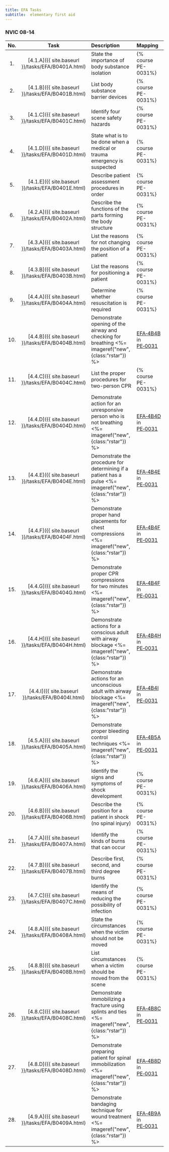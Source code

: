 ```yaml
---
title: EFA Tasks
subtitle:  elementary first aid
---
```




### NVIC 08-14

| No.   | Task | Description | Mapping |
|:-----:|:----:|:------------|:-------|
| 1. | [4.1.A]({{ site.baseurl }}/tasks/EFA/B0401A.html) | State the importance of body substance isolation | {% course PE-0031%}|
| 2. | [4.1.B]({{ site.baseurl }}/tasks/EFA/B0401B.html) | List body substance barrier devices | {% course PE-0031%}|
| 3. | [4.1.C]({{ site.baseurl }}/tasks/EFA/B0401C.html) | Identify four scene safety hazards | {% course PE-0031%}|
| 4. | [4.1.D]({{ site.baseurl }}/tasks/EFA/B0401D.html) | State what is to be done when a medical or trauma emergency is suspected | {% course PE-0031%}|
| 5. | [4.1.E]({{ site.baseurl }}/tasks/EFA/B0401E.html) | Describe patient assessment procedures in order | {% course PE-0031%}|
| 6. | [4.2.A]({{ site.baseurl }}/tasks/EFA/B0402A.html) | Describe the functions of the parts forming the body structure | {% course PE-0031%}|
| 7. | [4.3.A]({{ site.baseurl }}/tasks/EFA/B0403A.html) | List the reasons for not changing the position of a patient | {% course PE-0031%}|
| 8. | [4.3.B]({{ site.baseurl }}/tasks/EFA/B0403B.html) | List the reasons for positioning a patient | {% course PE-0031%}|
| 9. | [4.4.A]({{ site.baseurl }}/tasks/EFA/B0404A.html) | Determine whether resuscitation is required | {% course PE-0031%}|
| 10. | [4.4.B]({{ site.baseurl }}/tasks/EFA/B0404B.html) | Demonstrate opening of the airway and checking for breathing <%= imageref("new", {class:"rstar"}) %>  | [EFA‑4B4B](EFA-4B4B) in [PE‑0031](PE-0031)|
| 11. | [4.4.C]({{ site.baseurl }}/tasks/EFA/B0404C.html) | List the proper procedures for two-person CPR | {% course PE-0031%}|
| 12. | [4.4.D]({{ site.baseurl }}/tasks/EFA/B0404D.html) | Demonstrate action for an unresponsive person who is not breathing <%= imageref("new", {class:"rstar"}) %>  | [EFA‑4B4D](EFA-4B4D) in [PE‑0031](PE-0031)|
| 13. | [4.4.E]({{ site.baseurl }}/tasks/EFA/B0404E.html) | Demonstrate the procedure for determining if a patient has a pulse <%= imageref("new", {class:"rstar"}) %>  | [EFA‑4B4E](EFA-4B4E) in [PE‑0031](PE-0031)|
| 14. | [4.4.F]({{ site.baseurl }}/tasks/EFA/B0404F.html) | Demonstrate proper hand placements for chest compressions <%= imageref("new", {class:"rstar"}) %>  | [EFA‑4B4F](EFA-4B4F) in [PE‑0031](PE-0031)|
| 15. | [4.4.G]({{ site.baseurl }}/tasks/EFA/B0404G.html) | Demonstrate proper CPR compressions for two minutes <%= imageref("new", {class:"rstar"}) %>  | [EFA‑4B4F](EFA-4B4F) in [PE‑0031](PE-0031)|
| 16. | [4.4.H]({{ site.baseurl }}/tasks/EFA/B0404H.html) | Demonstrate actions for a conscious adult with airway blockage <%= imageref("new", {class:"rstar"}) %>  | [EFA‑4B4H](EFA-4B4H) in [PE‑0031](PE-0031)|
| 17. | [4.4.I]({{ site.baseurl }}/tasks/EFA/B0404I.html) | Demonstrate actions for an unconscious adult with airway blockage <%= imageref("new", {class:"rstar"}) %>  | [EFA‑4B4I](EFA-4B4I) in [PE‑0031](PE-0031)|
| 18. | [4.5.A]({{ site.baseurl }}/tasks/EFA/B0405A.html) | Demonstrate proper bleeding control techniques <%= imageref("new", {class:"rstar"}) %>  | [EFA‑4B5A](EFA-4B5A) in [PE‑0031](PE-0031)|
| 19. | [4.6.A]({{ site.baseurl }}/tasks/EFA/B0406A.html) | Identify the signs and symptoms of shock development | {% course PE-0031%}|
| 20. | [4.6.B]({{ site.baseurl }}/tasks/EFA/B0406B.html) | Describe the position for a patient in shock (no spinal injury) | {% course PE-0031%}|
| 21. | [4.7.A]({{ site.baseurl }}/tasks/EFA/B0407A.html) | Identify the kinds of burns that can occur | {% course PE-0031%}|
| 22. | [4.7.B]({{ site.baseurl }}/tasks/EFA/B0407B.html) | Describe first, second, and third degree burns | {% course PE-0031%}|
| 23. | [4.7.C]({{ site.baseurl }}/tasks/EFA/B0407C.html) | Identify the means of reducing the possibility of infection | {% course PE-0031%}|
| 24. | [4.8.A]({{ site.baseurl }}/tasks/EFA/B0408A.html) | State the circumstances when the victim should not be moved | {% course PE-0031%}|
| 25. | [4.8.B]({{ site.baseurl }}/tasks/EFA/B0408B.html) | List circumstances when a victim should be moved from the scene | {% course PE-0031%}|
| 26. | [4.8.C]({{ site.baseurl }}/tasks/EFA/B0408C.html) | Demonstrate immobilizing a fracture using splints and ties <%= imageref("new", {class:"rstar"}) %>  | [EFA‑4B8C](EFA-4B8C) in [PE‑0031](PE-0031)|
| 27. | [4.8.D]({{ site.baseurl }}/tasks/EFA/B0408D.html) | Demonstrate preparing patient for spinal immobilization <%= imageref("new", {class:"rstar"}) %>  | [EFA‑4B8D](EFA-4B8D) in [PE‑0031](PE-0031)|
| 28. | [4.9.A]({{ site.baseurl }}/tasks/EFA/B0409A.html) | Demonstrate bandaging technique for wound treatment <%= imageref("new", {class:"rstar"}) %>  | [EFA‑4B9A](EFA-4B9A) in [PE‑0031](PE-0031)|
